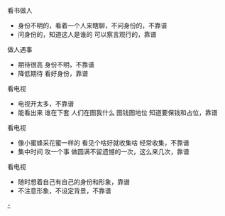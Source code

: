 
看书做人
- 身份不明的，看着一个人来瞎聊，不问身份的，不靠谱
- 问身份的，知道这人是谁的 可以察言观行的，靠谱

做人遇事
- 期待很高 身份不明，不靠谱
- 降低期待 看好身份，靠谱

看电视
- 电视开太多，不靠谱
- 能看出来 谁在下套 人们在图我什么 图钱图地位 知道要保钱和占位，靠谱

看电视
- 像小蜜蜂采花蜜一样的 看见个啥好就收集啥 经常收集，不靠谱
- 集中时间 攻一个事 做圆满不留遗憾的一次，这么来几次，靠谱

看电视
- 随时想着自己有自己的身份和形象，靠谱
- 不注意形象，不设定背景，不靠谱



[-](https://site.douban.com/120307/widget/notes/3700186/note/297590436/#自带背景的女生，哪种背景是重要的---大陆男士默认形象是讳莫如深-求尊重乎-但这个形象并不好-会封死路-也不是只说自己的感觉型的-简单-经常-有力----一来一去的回合也很重要,但背景决定了回合的可能性)


